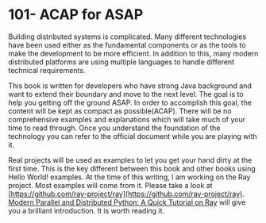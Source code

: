 # 101- ACAP for ASAP

Building distributed systems is complicated. Many different technologies have been used either as the fundamental components or as the tools to make the development to be more efficient. In addition to this, many modern distributed platforms are using multiple languages to handle different technical requirements. 

This book is written for developers who have strong Java background and want to extend their boundary and move to the next level. The goal is to help you getting off the ground ASAP. In order to accomplish this goal, the content will be kept as compact as possible\(ACAP\). There will be no comprehensive examples and explanations which will take much of your time to read through. Once you understand the foundation of the technology you can refer to the official document while you are playing with it.

Real projects will be used as examples to let you get your hand dirty at the first time. This is the key different between this book and other books using Hello World! examples. At the time of this writing, I am working on the Ray project. Most examples will come from it. Please take a look at [https://github.com/ray-project/ray](https://github.com/ray-project/ray). [Modern Parallel and Distributed Python: A Quick Tutorial on Ray](https://towardsdatascience.com/modern-parallel-and-distributed-python-a-quick-tutorial-on-ray-99f8d70369b8) will give you a brilliant introduction. It is worth reading it.



